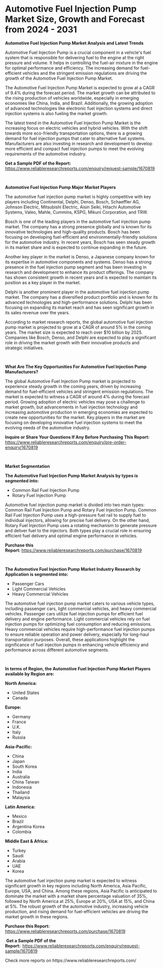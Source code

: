 <p><h1>Automotive Fuel Injection Pump Market Size, Growth and Forecast from 2024 - 2031</h1></p><p><strong>Automotive Fuel Injection Pump Market Analysis and Latest Trends</strong></p>
<p><p>Automotive Fuel Injection Pump is a crucial component in a vehicle's fuel system that is responsible for delivering fuel to the engine at the right pressure and volume. It helps in controlling the fuel-air mixture in the engine for optimal performance and efficiency. The increasing demand for fuel-efficient vehicles and the stringent emission regulations are driving the growth of the Automotive Fuel Injection Pump Market.</p><p>The Automotive Fuel Injection Pump Market is expected to grow at a CAGR of 9.4% during the forecast period. The market growth can be attributed to the rising production of vehicles worldwide, especially in emerging economies like China, India, and Brazil. Additionally, the growing adoption of advanced technologies like electronic fuel injection systems and direct injection systems is also fueling the market growth.</p><p>The latest trend in the Automotive Fuel Injection Pump Market is the increasing focus on electric vehicles and hybrid vehicles. With the shift towards more eco-friendly transportation options, there is a growing demand for fuel injection pumps that cater to alternative fuel systems. Manufacturers are also investing in research and development to develop more efficient and compact fuel injection pumps to meet the evolving requirements of the automotive industry.</p></p>
<p><strong>Get a Sample PDF of the Report:&nbsp;</strong> <a href="https://www.reliableresearchreports.com/enquiry/request-sample/1670819">https://www.reliableresearchreports.com/enquiry/request-sample/1670819</a></p>
<p>&nbsp;</p>
<p><strong>Automotive Fuel Injection Pump Major Market Players</strong></p>
<p><p>The automotive fuel injection pump market is highly competitive with key players including Continental, Delphi, Denso, Bosch, Schaeffler AG, Johnson Electric, Mitsubishi Electric, Aisin Seiki, Hitachi Automotive Systems, Valeo, Mahle, Cummins, KSPG, Mikuni Corporation, and TRW.</p><p>Bosch is one of the leading players in the automotive fuel injection pump market. The company has a strong presence globally and is known for its innovative technologies and high-quality products. Bosch has been focusing on developing fuel-efficient and environmentally-friendly solutions for the automotive industry. In recent years, Bosch has seen steady growth in its market share and is expected to continue expanding in the future.</p><p>Another key player in the market is Denso, a Japanese company known for its expertise in automotive components and systems. Denso has a strong presence in the fuel injection pump segment and has been investing in research and development to enhance its product offerings. The company has shown consistent growth in recent years and is expected to maintain its position as a key player in the market.</p><p>Delphi is another prominent player in the automotive fuel injection pump market. The company has a diversified product portfolio and is known for its advanced technologies and high-performance solutions. Delphi has been focusing on expanding its market reach and has seen significant growth in its sales revenue over the years.</p><p>According to market research reports, the global automotive fuel injection pump market is projected to grow at a CAGR of around 5% in the coming years. The market size is expected to reach over $10 billion by 2025. Companies like Bosch, Denso, and Delphi are expected to play a significant role in driving the market growth with their innovative products and strategic initiatives.</p></p>
<p>&nbsp;</p>
<p><strong>What Are The Key Opportunities For Automotive Fuel Injection Pump Manufacturers?</strong></p>
<p><p>The global Automotive Fuel Injection Pump market is projected to experience steady growth in the coming years, driven by increasing demand for fuel-efficient vehicles and stringent emission regulations. The market is expected to witness a CAGR of around 4% during the forecast period. Growing adoption of electric vehicles may pose a challenge to market growth, but advancements in fuel injection technology and increasing automotive production in emerging economies are expected to create new opportunities for the market. Key players in the market are focusing on developing innovative fuel injection systems to meet the evolving needs of the automotive industry.</p></p>
<p><strong>Inquire or Share Your Questions If Any Before Purchasing This Report:</strong> <a href="https://www.reliableresearchreports.com/enquiry/pre-order-enquiry/1670819">https://www.reliableresearchreports.com/enquiry/pre-order-enquiry/1670819</a></p>
<p>&nbsp;</p>
<p><strong>Market Segmentation</strong></p>
<p><strong>The Automotive Fuel Injection Pump Market Analysis by types is segmented into:</strong></p>
<p><ul><li>Common Rail Fuel Injection Pump</li><li>Rotary Fuel Injection Pump</li></ul></p>
<p><p>Automotive fuel injection pump market is divided into two main types: Common Rail Fuel Injection Pump and Rotary Fuel Injection Pump. Common Rail Fuel Injection Pump uses a high-pressure fuel rail to supply fuel to individual injectors, allowing for precise fuel delivery. On the other hand, Rotary Fuel Injection Pump uses a rotating mechanism to generate pressure and deliver fuel to the injectors. Both types play a crucial role in ensuring efficient fuel delivery and optimal engine performance in vehicles.</p></p>
<p><strong>Purchase this Report:&nbsp;</strong><a href="https://www.reliableresearchreports.com/purchase/1670819">https://www.reliableresearchreports.com/purchase/1670819</a></p>
<p>&nbsp;</p>
<p><strong>The Automotive Fuel Injection Pump Market Industry Research by Application is segmented into:</strong></p>
<p><ul><li>Passenger Cars</li><li>Light Commercial Vehicles</li><li>Heavy Commercial Vehicles</li></ul></p>
<p><p>The automotive fuel injection pump market caters to various vehicle types, including passenger cars, light commercial vehicles, and heavy commercial vehicles. Passenger cars utilize fuel injection pumps for efficient fuel delivery and engine performance. Light commercial vehicles rely on fuel injection pumps for optimizing fuel consumption and reducing emissions. Heavy commercial vehicles require high-performance fuel injection pumps to ensure reliable operation and power delivery, especially for long-haul transportation purposes. Overall, these applications highlight the significance of fuel injection pumps in enhancing vehicle efficiency and performance across different automotive segments.</p></p>
<p>&nbsp;</p>
<p><strong>In terms of Region, the Automotive Fuel Injection Pump Market Players available by Region are:</strong></p>
<p>
    <p> <strong> North America: </strong>
        <ul>
            <li>United States</li>
            <li>Canada</li>
        </ul>
        </p> 
    <p> <strong> Europe: </strong>
        <ul>
            <li>Germany</li>
            <li>France</li>
            <li>U.K.</li>
            <li>Italy</li>
            <li>Russia</li>
        </ul>
        </p> 
    <p> <strong> Asia-Pacific: </strong>
        <ul>
            <li>China</li>
            <li>Japan</li>
            <li>South Korea</li>
            <li>India</li>
            <li>Australia</li>
            <li>China Taiwan</li>
            <li>Indonesia</li>
            <li>Thailand</li>
            <li>Malaysia</li>
        </ul>
        </p> 
    <p> <strong> Latin America: </strong>
        <ul>
            <li>Mexico</li>
            <li>Brazil</li>
            <li>Argentina Korea</li>
            <li>Colombia</li>
        </ul>
        </p> 
    <p> <strong> Middle East & Africa: </strong>
        <ul>
            <li>Turkey</li>
            <li>Saudi</li>
            <li>Arabia</li>
            <li>UAE</li>
            <li>Korea</li>
        </ul>
    </p>
    </p>
<p><p>The automotive fuel injection pump market is expected to witness significant growth in key regions including North America, Asia Pacific, Europe, USA, and China. Among these regions, Asia Pacific is anticipated to dominate the market with a market share percentage valuation of 35%, followed by North America at 25%, Europe at 20%, USA at 15%, and China at 5%. The robust growth of the automotive industry, increasing vehicle production, and rising demand for fuel-efficient vehicles are driving the market growth in these regions.</p></p>
<p><strong>Purchase this Report: </strong><a href="https://www.reliableresearchreports.com/purchase/1670819">https://www.reliableresearchreports.com/purchase/1670819</a></p>
<p>&nbsp;<strong>Get a Sample PDF of the Report:&nbsp;&nbsp;</strong><a href="https://www.reliableresearchreports.com/enquiry/request-sample/1670819">https://www.reliableresearchreports.com/enquiry/request-sample/1670819</a></p>
<p><strong></strong></p>
<p>Check more reports on https://www.reliableresearchreports.com/</p>